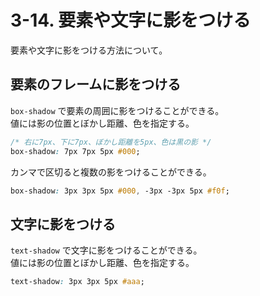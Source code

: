 # 3-14. 要素や文字に影をつける

要素や文字に影をつける方法について。

## 要素のフレームに影をつける

`box-shadow` で要素の周囲に影をつけることができる。  
値には影の位置とぼかし距離、色を指定する。

```css
/* 右に7px、下に7px、ぼかし距離を5px、色は黒の影 */
box-shadow: 7px 7px 5px #000;
```

カンマで区切ると複数の影をつけることができる。

```css
box-shadow: 3px 3px 5px #000, -3px -3px 5px #f0f;
```

## 文字に影をつける

`text-shadow` で文字に影をつけることができる。  
値には影の位置とぼかし距離、色を指定する。

```css
text-shadow: 3px 3px 5px #aaa;
```

